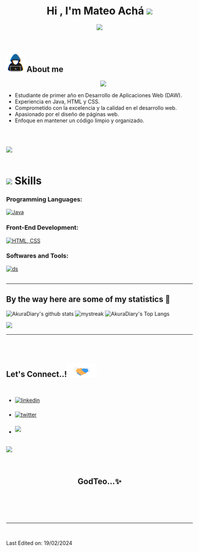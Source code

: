 
<h1 align="center"><b>Hi , I'm Mateo Achá </b><img src="https://media.giphy.com/media/hvRJCLFzcasrR4ia7z/giphy.gif" width="35"></h1>
<!--  -->
<p align="center">
  <a href="https://github.com/DenverCoder1/readme-typing-svg"><img src="https://readme-typing-svg.herokuapp.com?font=Time+New+Roman&color=cyan&size=25&center=true&vCenter=true&width=600&height=100&lines=Mateo+Achá..&hearts;++;Self-taught+Front-End+Developer,;DAW+Student,;Bash+Newbie,;Fortnite+Player,;Real+Madrid+fan,;Active+Learner,;Love+to+learn+new+stuffs..<3"></a>
</p>


<br>



	
## <picture><img src = "https://github.com/0xAbdulKhalid/0xAbdulKhalid/raw/main/assets/mdImages/about_me.gif" width = 50px></picture> **About me**

<picture> <img align="right"  src="https://c.tenor.com/NzrqQHFBVz8AAAAj/kitty-transparent.gif" width = 250px></picture>
<br>

- Estudiante de primer año en Desarrollo de Aplicaciones Web (DAW).
- Experiencia en Java, HTML y CSS.
- Comprometido con la excelencia y la calidad en el desarrollo web.
- Apasionado por el diseño de páginas web.
- Enfoque en mantener un código limpio y organizado.

<br><br>

<img src="https://user-images.githubusercontent.com/73097560/115834477-dbab4500-a447-11eb-908a-139a6edaec5c.gif"><br><br>
# <img src="https://media2.giphy.com/media/QssGEmpkyEOhBCb7e1/giphy.gif?cid=ecf05e47a0n3gi1bfqntqmob8g9aid1oyj2wr3ds3mg700bl&rid=giphy.gif" width ="25"><b> Skills</b>
  
### Programming Languages:

[![Java](https://skillicons.dev/icons?i=java)](https://skillicons.dev)

### Front-End Development:

[![HTML, CSS](https://skillicons.dev/icons?i=html,css)](https://skillicons.dev)


### Softwares and Tools:

[![ds](https://skillicons.dev/icons?i=git,idea,vs)](https://skillicons.dev)
<br>
<br>

-----

## By the way here are some of my statistics 🚀
![AkuraDiary's github stats](https://github-readme-stats.vercel.app/api?username=EseEneZeta&show_icons=true&theme=tokyonight)
<img src="https://github-readme-streak-stats.herokuapp.com/?user=EseEneZeta&theme=tokyonight" alt="mystreak"/>
![AkuraDiary's Top Langs](https://github-readme-stats.vercel.app/api/top-langs/?username=EseEneZeta&theme=tokyonight&layout=compact)

<a href="https://www.youtube.com/watch?v=dQw4w9WgXcQ"><img src="https://user-images.githubusercontent.com/73097560/115834477-dbab4500-a447-11eb-908a-139a6edaec5c.gif"></a>

-----

<br>
<br>

## <b> Let's Connect..!</b><img src="https://github.com/0xAbdulKhalid/0xAbdulKhalid/raw/main/assets/mdImages/handshake.gif" width ="80">
<br>
<div align='left'>

<ul>

<li>
<a href="https://linkedin.com/in/mateoachasanchez" target="_blank">
<img src="https://img.shields.io/badge/linkedin:  MateoAcha-%2300acee.svg?color=405DE6&style=for-the-badge&logo=linkedin&logoColor=white" alt=linkedin style="margin-bottom: 5px;"/>
</a>
</li>

<br>

<li>
<a href="https://twitter.com/mateoachasanchez" target="_blank">
<img src="https://img.shields.io/badge/twitter:  Mateoacha-%2300acee.svg?color=1DA1F2&style=for-the-badge&logo=twitter&logoColor=white" alt=twitter style="margin-bottom: 5px;"/>
</a>
</li>

<br>

<li>
<a href="mailto:mateoachassannchez07@gmail.com" target="_blank">
<img src="https://img.shields.io/badge/gmail:  mateoachassannchez07-%23EA4335.svg?style=for-the-badge&logo=gmail&logoColor=white" t=mail style="margin-bottom: 5px;" />
</a>
</li>
	
</ul>
</div>

<br>
<img src="https://user-images.githubusercontent.com/73097560/115834477-dbab4500-a447-11eb-908a-139a6edaec5c.gif">
<br>
<br>
<br>

<div align='center'>

## <b>GodTeo...✨</b>

</div>
<br>
<br>
<br>
<br>

---

<br>


Last Edited on: 19/02/2024
